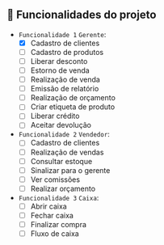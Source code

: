 ## 🔨 Funcionalidades do projeto

- `Funcionalidade 1` `Gerente`: 
   - [x] Cadastro de clientes
   - [ ] Cadastro de produtos
   - [ ] Liberar desconto
   - [ ] Estorno de venda
   - [ ] Realização de venda
   - [ ] Emissão de relatório
   - [ ] Realização de orçamento
   - [ ] Criar etiqueta de produto
   - [ ] Liberar crédito
   - [ ] Aceitar devolução

- `Funcionalidade 2` `Vendedor`: 
   - [ ] Cadastro de clientes
   - [ ] Realização de vendas
   - [ ] Consultar estoque
   - [ ] Sinalizar para o gerente
   - [ ] Ver comissões
   - [ ] Realizar orçamento

- `Funcionalidade 3` `Caixa`: 
   - [ ] Abrir caixa
   - [ ] Fechar caixa
   - [ ] Finalizar compra
   - [ ] Fluxo de caixa
